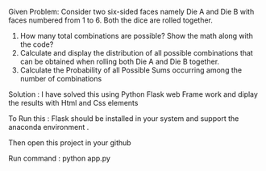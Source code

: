 
Given Problem:
Consider two six-sided faces namely Die A and Die B with faces numbered from 1 to 6. Both the dice are rolled together.
1.	How many total combinations are possible? Show the math along with the code?
2.	Calculate and display the distribution of all possible combinations that can be obtained when rolling both Die A and Die B together.
3.	Calculate the Probability of all Possible Sums occurring among the number of combinations


Solution :
I have solved this using Python Flask web Frame work and diplay the results with Html and Css elements

To Run this :
 Flask should be installed in your system and support the anaconda environment .

 
 Then open this project in your github 

 
  Run command : python app.py
 
